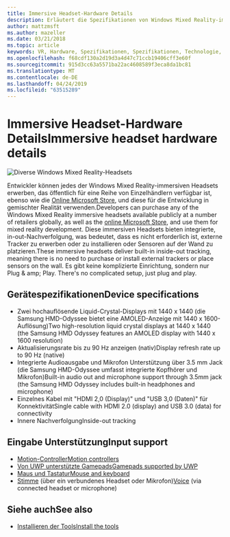 ```yaml
---
title: Immersive Headset-Hardware Details
description: Erläutert die Spezifikationen von Windows Mixed Reality-immersiven Headsets, die VR mit der in-out-Nachverfolgung bereitstellt (keine externe Einrichtung erforderlich).
author: mattzmsft
ms.author: mazeller
ms.date: 03/21/2018
ms.topic: article
keywords: VR, Hardware, Spezifikationen, Spezifikationen, Technologie, Sensoren, Optik, Anzeige
ms.openlocfilehash: f68cdf130a2d19d3a4d47c71ccb19406cff3e60f
ms.sourcegitcommit: 915d3cc63a5571ba22ac4608589f3eca8da1bc81
ms.translationtype: MT
ms.contentlocale: de-DE
ms.lasthandoff: 04/24/2019
ms.locfileid: "63515289"
---
```

# <a name="immersive-headset-hardware-details"></a><span data-ttu-id="35249-104">Immersive Headset-Hardware Details</span><span class="sxs-lookup"><span data-stu-id="35249-104">Immersive headset hardware details</span></span>

![Diverse Windows Mixed Reality-Headsets](images/MR-headsets.png)

<span data-ttu-id="35249-106">Entwickler können jedes der Windows Mixed Reality-immersiven Headsets erwerben, das öffentlich für eine Reihe von Einzelhändlern verfügbar ist, ebenso wie die [Online Microsoft Store](https://www.microsoft.com/store/collections/VRandMixedrealityheadsets), und diese für die Entwicklung in gemischter Realität verwenden.</span><span class="sxs-lookup"><span data-stu-id="35249-106">Developers can purchase any of the Windows Mixed Reality immersive headsets available publicly at a number of retailers globally, as well as the [online Microsoft Store](https://www.microsoft.com/store/collections/VRandMixedrealityheadsets), and use them for mixed reality development.</span></span> <span data-ttu-id="35249-107">Diese immersiven Headsets bieten integrierte, in-out-Nachverfolgung, was bedeutet, dass es nicht erforderlich ist, externe Tracker zu erwerben oder zu installieren oder Sensoren auf der Wand zu platzieren.</span><span class="sxs-lookup"><span data-stu-id="35249-107">These immersive headsets deliver built-in inside-out tracking, meaning there is no need to purchase or install external trackers or place sensors on the wall.</span></span><span data-ttu-id="35249-108"> Es gibt keine komplizierte Einrichtung, sondern nur Plug & amp; Play.</span><span class="sxs-lookup"><span data-stu-id="35249-108"> There's no complicated setup, just plug and play.</span></span>

## <a name="device-specifications"></a><span data-ttu-id="35249-109">Gerätespezifikationen</span><span class="sxs-lookup"><span data-stu-id="35249-109">Device specifications</span></span>
* <span data-ttu-id="35249-110">Zwei hochauflösende Liquid-Crystal-Displays mit 1440 x 1440 (die Samsung HMD-Odyssee bietet eine AMOLED-Anzeige mit 1440 x 1600-Auflösung)</span><span class="sxs-lookup"><span data-stu-id="35249-110">Two high-resolution liquid crystal displays at 1440 x 1440 (the Samsung HMD Odyssey features an AMOLED display with 1440 x 1600 resolution)</span></span>
* <span data-ttu-id="35249-111">Aktualisierungsrate bis zu 90 Hz anzeigen (nativ)</span><span class="sxs-lookup"><span data-stu-id="35249-111">Display refresh rate up to 90 Hz (native)</span></span>
* <span data-ttu-id="35249-112">Integrierte Audioausgabe und Mikrofon Unterstützung über 3.5 mm Jack (die Samsung HMD-Odyssee umfasst integrierte Kopfhörer und Mikrofon)</span><span class="sxs-lookup"><span data-stu-id="35249-112">Built-in audio out and microphone support through 3.5mm jack (the Samsung HMD Odyssey includes built-in headphones and microphone)</span></span>
* <span data-ttu-id="35249-113">Einzelnes Kabel mit "HDMI 2,0 (Display)" und "USB 3,0 (Daten)" für Konnektivität</span><span class="sxs-lookup"><span data-stu-id="35249-113">Single cable with HDMI 2.0 (display) and USB 3.0 (data) for connectivity</span></span>
* <span data-ttu-id="35249-114">Innere Nachverfolgung</span><span class="sxs-lookup"><span data-stu-id="35249-114">Inside-out tracking</span></span>

## <a name="input-support"></a><span data-ttu-id="35249-115">Eingabe Unterstützung</span><span class="sxs-lookup"><span data-stu-id="35249-115">Input support</span></span>
* [<span data-ttu-id="35249-116">Motion-Controller</span><span class="sxs-lookup"><span data-stu-id="35249-116">Motion controllers</span></span>](motion-controllers.md)
* [<span data-ttu-id="35249-117">Von UWP unterstützte Gamepads</span><span class="sxs-lookup"><span data-stu-id="35249-117">Gamepads supported by UWP</span></span>](hardware-accessories.md)
* [<span data-ttu-id="35249-118">Maus und Tastatur</span><span class="sxs-lookup"><span data-stu-id="35249-118">Mouse and keyboard</span></span>](hardware-accessories.md)
* <span data-ttu-id="35249-119">[Stimme](voice-input.md) (über ein verbundenes Headset oder Mikrofon)</span><span class="sxs-lookup"><span data-stu-id="35249-119">[Voice](voice-input.md) (via connected headset or microphone)</span></span>

## <a name="see-also"></a><span data-ttu-id="35249-120">Siehe auch</span><span class="sxs-lookup"><span data-stu-id="35249-120">See also</span></span>
* [<span data-ttu-id="35249-121">Installieren der Tools</span><span class="sxs-lookup"><span data-stu-id="35249-121">Install the tools</span></span>](install-the-tools.md)
